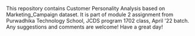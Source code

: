 This repository contains Customer Personality Analysis based on Marketing_Campaign dataset. It is part of module 2 assignment from Purwadhika Technology School, JCDS program 1702 class, April '22 batch. Any suggestions and comments are welcome! Have a great day!
